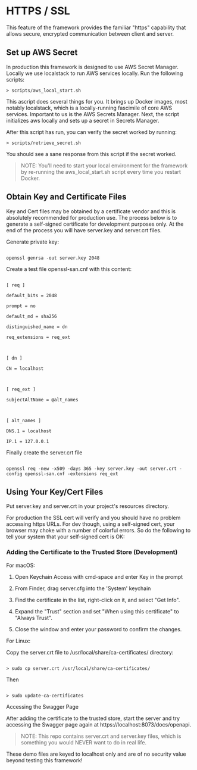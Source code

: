 
# HTTPS / SSL

 This feature of  the framework provides the familiar "https" capability that allows secure, encrypted communication between client and server.

## Set up AWS Secret
In production this framework is designed to use AWS Secret Manager. Locally we use localstack to run AWS services locally. Run the following scripts:
```
> scripts/aws_local_start.sh
```
This ascript does several things for you. It brings up Docker images, most notably localstack, which is a locally-running fascimile of core AWS services.
Important to us is the AWS Secrets Manager. Next, the script initializes aws locally and sets up a secret in Secrets Manager.

After this script has run, you can verify the secret worked by running:
```
> scripts/retrieve_secret.sh
```
You should see a sane response from this script if the secret worked.

> NOTE: You'll need to start your local environment for the framework by re-running the aws_local_start.sh script every time you restart Docker.

## Obtain Key and Certificate Files

Key and Cert files may be obtained by a certificate vendor and this is absolutely recommended for production use. The process below is to generate a self-signed certificate for development purposes only.  At the end of the process you will have server.key and server.crt files.

Generate private key:

```

openssl genrsa -out server.key 2048

```

  

Create a test file openssl-san.cnf with this content:

```

[ req ]

default_bits = 2048

prompt = no

default_md = sha256

distinguished_name = dn

req_extensions = req_ext

  

[ dn ]

CN = localhost

  

[ req_ext ]

subjectAltName = @alt_names

  

[ alt_names ]

DNS.1 = localhost

IP.1 = 127.0.0.1

```

  

Finally create the server.crt file

```

openssl req -new -x509 -days 365 -key server.key -out server.crt -config openssl-san.cnf -extensions req_ext

```

  
## Using Your Key/Cert Files
Put server.key and server.crt in your project's resources directory.

For production the SSL cert will verify and you should have no problem accessing https URLs. For dev though, using a self-signed cert, your browser may choke with a number of colorful errors. So do
the following to tell your system that your self-signed cert is OK:

### Adding the Certificate to the Trusted Store (Development)

For macOS:

1. Open Keychain Access with cmd-space and enter Key in the prompt

2. From Finder, drag server.cfg into the 'System' keychain

5. Find the certificate in the list, right-click on it, and select "Get Info".

6. Expand the "Trust" section and set "When using this certificate" to "Always Trust".

7. Close the window and enter your password to confirm the changes.

  

For Linux:

Copy the server.crt file to /usr/local/share/ca-certificates/ directory:

```

> sudo cp server.crt /usr/local/share/ca-certificates/

```

Then

```

> sudo update-ca-certificates

```

  

Accessing the Swagger Page

After adding the certificate to the trusted store, start the server and try accessing the Swagger page again at https://localhost:8073/docs/openapi.

> NOTE: This repo contains server.crt and server.key files, which is something you would NEVER want to do in real life.

These demo files are keyed to localhost only and are of no security value beyond testing this framework!